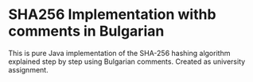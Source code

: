# SHA256 Implementation withb comments in Bulgarian

This is pure Java implementation of the SHA-256 hashing algorithm explained step by step using Bulgarian comments.
Created as university assignment.
